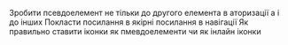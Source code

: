 Зробити псевдоелемент не тільки до другого елемента в аторизації а і до інших
Покласти посилання в якірні посилання в навігації
Як правильно ставити іконки як пмевдоелементи чи як інлайн іконки